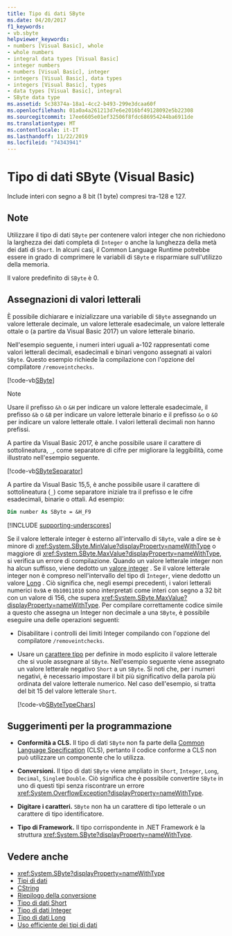 ```yaml
---
title: Tipo di dati SByte
ms.date: 04/20/2017
f1_keywords:
- vb.sbyte
helpviewer_keywords:
- numbers [Visual Basic], whole
- whole numbers
- integral data types [Visual Basic]
- integer numbers
- numbers [Visual Basic], integer
- integers [Visual Basic], data types
- integers [Visual Basic], types
- data types [Visual Basic], integral
- SByte data type
ms.assetid: 5c38374a-18a1-4cc2-b493-299e3dcaa60f
ms.openlocfilehash: 01a0a4a261213d7e6e2016bf49128092e5b22308
ms.sourcegitcommit: 17ee6605e01ef32506f8fdc686954244ba6911de
ms.translationtype: MT
ms.contentlocale: it-IT
ms.lasthandoff: 11/22/2019
ms.locfileid: "74343941"
---
```

# <a name="sbyte-data-type-visual-basic"></a>Tipo di dati SByte (Visual Basic)

Include interi con segno a 8 bit (1 byte) compresi tra-128 e 127.

## <a name="remarks"></a>Note

Utilizzare il tipo di dati `SByte` per contenere valori integer che non richiedono la larghezza dei dati completa di `Integer` o anche la lunghezza della metà dei dati di `Short`. In alcuni casi, il Common Language Runtime potrebbe essere in grado di comprimere le variabili di `SByte` e risparmiare sull'utilizzo della memoria.

Il valore predefinito di `SByte` è 0.

## <a name="literal-assignments"></a>Assegnazioni di valori letterali

È possibile dichiarare e inizializzare una variabile di `SByte` assegnando un valore letterale decimale, un valore letterale esadecimale, un valore letterale ottale o (a partire da Visual Basic 2017) un valore letterale binario.

Nell'esempio seguente, i numeri interi uguali a-102 rappresentati come valori letterali decimali, esadecimali e binari vengono assegnati ai valori `SByte`. Questo esempio richiede la compilazione con l'opzione del compilatore `/removeintchecks`.

[!code-vb[SByte](../../../../samples/snippets/visualbasic/language-reference/data-types/numeric-literals.vb#SByte)]

> [!NOTE]
> Usare il prefisso `&h` o `&H` per indicare un valore letterale esadecimale, il prefisso `&b` o `&B` per indicare un valore letterale binario e il prefisso `&o` o `&O` per indicare un valore letterale ottale. I valori letterali decimali non hanno prefissi.

A partire da Visual Basic 2017, è anche possibile usare il carattere di sottolineatura, `_`, come separatore di cifre per migliorare la leggibilità, come illustrato nell'esempio seguente.

[!code-vb[SByteSeparator](../../../../samples/snippets/visualbasic/language-reference/data-types/numeric-literals.vb#SByteS)]

A partire da Visual Basic 15,5, è anche possibile usare il carattere di sottolineatura (`_`) come separatore iniziale tra il prefisso e le cifre esadecimali, binarie o ottali. Ad esempio:

```vb
Dim number As SByte = &H_F9
```

[!INCLUDE [supporting-underscores](../../../../includes/vb-separator-langversion.md)]

Se il valore letterale integer è esterno all'intervallo di `SByte`, vale a dire se è minore di <xref:System.SByte.MinValue?displayProperty=nameWithType> o maggiore di <xref:System.SByte.MaxValue?displayProperty=nameWithType>, si verifica un errore di compilazione. Quando un valore letterale integer non ha alcun suffisso, viene dedotto un [valore integer](integer-data-type.md) . Se il valore letterale integer non è compreso nell'intervallo del tipo di `Integer`, viene dedotto un valore [Long](long-data-type.md) . Ciò significa che, negli esempi precedenti, i valori letterali numerici `0x9A` e `0b10011010` sono interpretati come interi con segno a 32 bit con un valore di 156, che supera <xref:System.SByte.MaxValue?displayProperty=nameWithType>. Per compilare correttamente codice simile a questo che assegna un Integer non decimale a una `SByte`, è possibile eseguire una delle operazioni seguenti:

- Disabilitare i controlli dei limiti Integer compilando con l'opzione del compilatore `/removeintchecks`.

- Usare un [carattere tipo](../../programming-guide/language-features/data-types/type-characters.md) per definire in modo esplicito il valore letterale che si vuole assegnare al `SByte`. Nell'esempio seguente viene assegnato un valore letterale negativo `Short` a un `SByte`. Si noti che, per i numeri negativi, è necessario impostare il bit più significativo della parola più ordinata del valore letterale numerico. Nel caso dell'esempio, si tratta del bit 15 del valore letterale `Short`.

   [!code-vb[SByteTypeChars](../../../../samples/snippets/visualbasic/language-reference/data-types/sbyte-assignment.vb#1)]

## <a name="programming-tips"></a>Suggerimenti per la programmazione

- **Conformità a CLS.** Il tipo di dati `SByte` non fa parte della [Common Language Specification](https://www.ecma-international.org/publications/standards/Ecma-335.htm) (CLS), pertanto il codice conforme a CLS non può utilizzare un componente che lo utilizza.

- **Conversioni.** Il tipo di dati `SByte` viene ampliato in `Short`, `Integer`, `Long`, `Decimal`, `Single`e `Double`. Ciò significa che è possibile convertire `SByte` in uno di questi tipi senza riscontrare un errore <xref:System.OverflowException?displayProperty=nameWithType>.

- **Digitare i caratteri.** `SByte` non ha un carattere di tipo letterale o un carattere di tipo identificatore.

- **Tipo di Framework.** Il tipo corrispondente in .NET Framework è la struttura <xref:System.SByte?displayProperty=nameWithType>.

## <a name="see-also"></a>Vedere anche

- <xref:System.SByte?displayProperty=nameWithType>
- [Tipi di dati](../../../visual-basic/language-reference/data-types/index.md)
- [CString](../../../visual-basic/language-reference/functions/type-conversion-functions.md)
- [Riepilogo della conversione](../../../visual-basic/language-reference/keywords/conversion-summary.md)
- [Tipo di dati Short](../../../visual-basic/language-reference/data-types/short-data-type.md)
- [Tipo di dati Integer](../../../visual-basic/language-reference/data-types/integer-data-type.md)
- [Tipo di dati Long](../../../visual-basic/language-reference/data-types/long-data-type.md)
- [Uso efficiente dei tipi di dati](../../../visual-basic/programming-guide/language-features/data-types/efficient-use-of-data-types.md)
